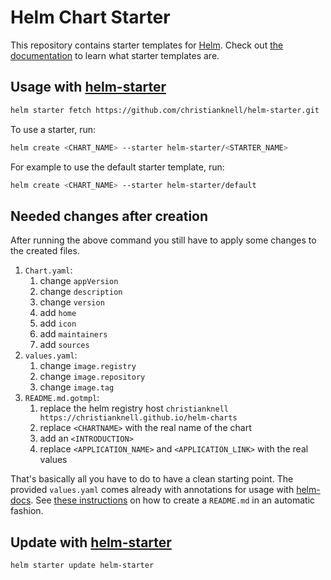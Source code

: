 # Helm Chart Starter

This repository contains starter templates for [Helm](https://helm.sh). Check out [the documentation](https://helm.sh/docs/topics/charts/#chart-starter-packs) to learn what starter templates are.

## Usage with [helm-starter](https://github.com/salesforce/helm-starter)

```bash
helm starter fetch https://github.com/christianknell/helm-starter.git
```

To use a starter, run:

```bash
helm create <CHART_NAME> --starter helm-starter/<STARTER_NAME>
```

For example to use the default starter template, run:

```bash
helm create <CHART_NAME> --starter helm-starter/default
```

## Needed changes after creation

After running the above command you still have to apply some changes to the created files.

1. `Chart.yaml`:
   1. change `appVersion`
   2. change `description`
   3. change `version`
   4. add `home`
   5. add `icon`
   6. add `maintainers`
   7. add `sources`
2. `values.yaml`:
   1. change `image.registry`
   2. change `image.repository`
   3. change `image.tag`
3. `README.md.gotmpl`:
   1. replace the helm registry host `christianknell https://christianknell.github.io/helm-charts`
   2. replace `<CHARTNAME>` with the real name of the chart
   3. add an `<INTRODUCTION>`
   4. replace `<APPLICATION_NAME>` and `<APPLICATION_LINK>` with the real values

That's basically all you have to do to have a clean starting point.
The provided `values.yaml` comes already with annotations for usage with [helm-docs](https://github.com/norwoodj/helm-docs).
See [these instructions](https://github.com/christianknell/helm-charts/tree/main/development) on how to create a `README.md` in an automatic fashion.

## Update with [helm-starter](https://github.com/salesforce/helm-starter)

```bash
helm starter update helm-starter
```
